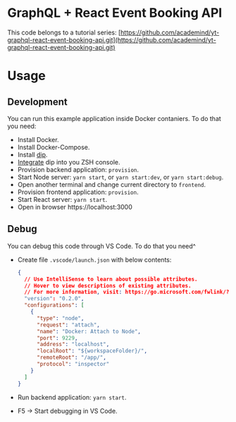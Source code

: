 # GraphQL + React Event Booking API

This code belongs to a tutorial series: [https://github.com/academind/yt-graphql-react-event-booking-api.git](https://github.com/academind/yt-graphql-react-event-booking-api.git)

# Usage

## Development

You can run this example application inside Docker contaniers. To do that you need:

* Install Docker.
* Install Docker-Compose.
* Install [dip](https://github.com/bibendi/dip).
* [Integrate](https://github.com/bibendi/dip#integration-with-shell) dip into you ZSH console.
* Provision backend application: `provision`.
* Start Node server: `yarn start`, or `yarn start:dev`, or `yarn start:debug`.
* Open another terminal and change current directory to `frontend`.
* Provision frontend application: `provision`.
* Start React server: `yarn start`.
* Open in browser https://localhost:3000

## Debug

You can debug this code through VS Code. To do that you need^

* Create file `.vscode/launch.json` with below contents:

  ```json
  {
    // Use IntelliSense to learn about possible attributes.
    // Hover to view descriptions of existing attributes.
    // For more information, visit: https://go.microsoft.com/fwlink/?linkid=830387
    "version": "0.2.0",
    "configurations": [
      {
        "type": "node",
        "request": "attach",
        "name": "Docker: Attach to Node",
        "port": 9229,
        "address": "localhost",
        "localRoot": "${workspaceFolder}/",
        "remoteRoot": "/app/",
        "protocol": "inspector"
      }
    ]
  }
  ```

* Run backend application: `yarn start`.
* F5 -> Start debugging in VS Code.
